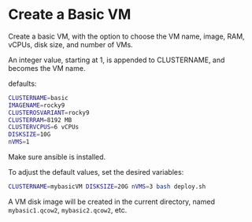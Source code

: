 # Create a Basic VM

Create a basic VM, with the option to choose the VM name, image, RAM, vCPUs, disk size, and number of VMs.

An integer value, starting at 1, is appended to CLUSTERNAME, and becomes the VM name.

defaults:

```bash
CLUSTERNAME=basic
IMAGENAME=rocky9
CLUSTEROSVARIANT=rocky9
CLUSTERRAM=8192 MB
CLUSTERVCPUS=6 vCPUs
DISKSIZE=10G
nVMS=1
```

Make sure ansible is installed.

To adjust the default values, set the desired variables:

```bash
CLUSTERNAME=mybasicVM DISKSIZE=20G nVMS=3 bash deploy.sh
```

A VM disk image will be created in the current directory, named ```mybasic1.qcow2```, ```mybasic2.qcow2```, etc.




